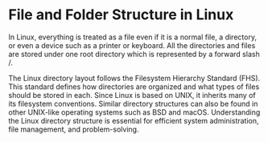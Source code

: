 # File and Folder Structure in Linux

In Linux, everything is treated as a file even if it is a normal file, a directory, or even a device such as a printer or keyboard. All the directories and files are stored under one root directory which is represented by a forward slash /.

The Linux directory layout follows the Filesystem Hierarchy Standard (FHS). This standard defines how directories are organized and what types of files should be stored in each. Since Linux is based on UNIX, it inherits many of its filesystem conventions. Similar directory structures can also be found in other UNIX-like operating systems such as BSD and macOS. Understanding the Linux directory structure is essential for efficient system administration, file management, and problem-solving.